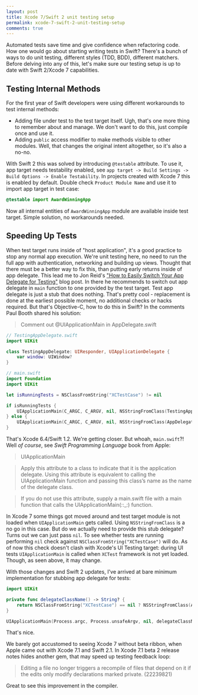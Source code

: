 ```yaml
---
layout: post
title: Xcode 7/Swift 2 unit testing setup
permalink: xcode-7-swift-2-unit-testing-setup
comments: true
---
```


Automated tests save time and give confidence when refactoring code.
How one would go about starting writing tests in Swift? There's a bunch of ways to do unit testing, different styles (TDD, BDD), different matchers. Before delving into any of this, let's make sure our testing setup is up to date with Swift 2/Xcode 7 capabilities.

## Testing Internal Methods

For the first year of Swift developers were using different workarounds to test internal methods:

- Adding file under test to the test target itself. Ugh, that's one more thing to remember about and manage. We don't want to do this, just compile once and use it.
- Adding `public` access modifier to make methods visible to other modules. Well, that changes the original intent altogether, so it's also a no-no.

With Swift 2 this was solved by introducing `@testable` attribute. To use it, app target needs testability enabled, see `app target -> Build Settings -> Build Options -> Enable Testability`. In projects created with Xcode 7 this is enabled by default. Double check `Product Module Name` and use it to import app target in test case:

```swift
@testable import AwardWinningApp
```

Now all internal entities of `AwardWinningApp` module are available inside test target. Simple solution, no workarounds needed.


## Speeding Up Tests

When test target runs inside of "host application", it's a good practice to stop any normal app execution. We're unit testing here, no need to run the full app with authentication, networking and building up views. Thought that there must be a better way to fix this, than putting early returns inside of app delegate. This lead me to Jon Reid's ["How to Easily Switch Your App Delegate for Testing"](http://qualitycoding.org/app-delegate-for-tests/) blog post. In there he recommends to switch out app delegate in `main` function to one provided by the test target. Test app delegate is just a stub that does nothing. That's pretty cool - replacement is done at the earliest possible moment, no additional checks or hacks required. But that's Objective-C, how to do this in Swift?
In the comments Paul Booth shared his solution:

> Comment out @UIApplicationMain in AppDelegate.swift

```swift
// TestingAppDelegate.swift
import UIKit

class TestingAppDelegate: UIResponder, UIApplicationDelegate {
    var window: UIWindow?
}

// main.swift
import Foundation
import UIKit

let isRunningTests = NSClassFromString("XCTestCase") != nil

if isRunningTests {
    UIApplicationMain(C_ARGC, C_ARGV, nil, NSStringFromClass(TestingAppDelegate))
} else {
    UIApplicationMain(C_ARGC, C_ARGV, nil, NSStringFromClass(AppDelegate))
}
```

That's Xcode 6.4/Swift 1.2. We're getting closer. But whoah, `main.swift`?! Well _of course_, see _Swift Programming Language_ book from Apple:

>  UIApplicationMain

> Apply this attribute to a class to indicate that it is the application delegate. Using this attribute is equivalent to calling the UIApplicationMain function and passing this class’s name as the name of the delegate class.

> If you do not use this attribute, supply a main.swift file with a main function that calls the UIApplicationMain(_:_:_:) function. 

In Xcode 7 some things got moved around and test target module is not loaded when `UIApplicationMain` gets called. Using `NSStringFromClass` is a no go in this case. But do we actually need to provide this stub delegate?  Turns out we can just pass `nil`. To see whether tests are running performing `nil` check against  `NSClassFromString("XCTestCase")` will do. As of now this check doesn't clash with Xcode's UI Testing target: during UI tests `UIApplicationMain` is called when `XCTest` framework is not yet loaded. Though, as seen above, it may change.

With those changes and Swift 2 updates, I've arrived at bare minimum implementation for stubbing app delegate for tests:

```swift
import UIKit

private func delegateClassName() -> String? {
    return NSClassFromString("XCTestCase") == nil ? NSStringFromClass(AppDelegate) : nil
}

UIApplicationMain(Process.argc, Process.unsafeArgv, nil, delegateClassName())
```

That's nice.

We barely got accustomed to seeing Xcode 7 without beta ribbon, when Apple came out with Xcode 7.1 and Swift 2.1. In Xcode 7.1 beta 2 release notes hides another gem, that may speed up testing feedback loop:

>  Editing a file no longer triggers a recompile of files that depend on it if the edits only modify declarations marked private. (22239821)

Great to see this improvement in the compiler.